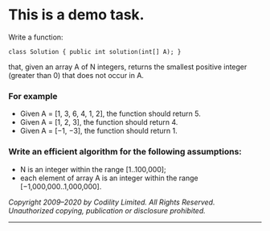 # This is a demo task.

Write a function:   

`class Solution { public int solution(int[] A); }`

that, given an array A of N integers, returns the smallest positive integer (greater than 0) that does not occur in A.

### For example
* Given A = [1, 3, 6, 4, 1, 2], the function should return 5.
* Given A = [1, 2, 3], the function should return 4.
* Given A = [−1, −3], the function should return 1.

### Write an efficient algorithm for the following assumptions:
* N is an integer within the range [1..100,000];
* each element of array A is an integer within the range [−1,000,000..1,000,000].

_Copyright 2009–2020 by Codility Limited. All Rights Reserved. Unauthorized copying, publication or disclosure prohibited._

***